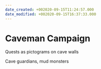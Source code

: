 ```yaml
---
date_created: +002020-09-15T11:24:57.000
date_modified: +002020-09-15T16:37:33.000
---
```


# Caveman Campaign

Quests as pictograms on cave walls

Cave guardians, mud monsters
